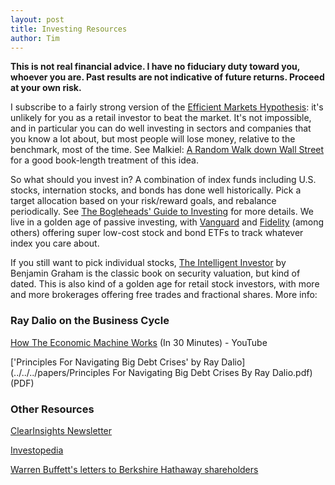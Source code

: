 ```yaml
---
layout: post
title: Investing Resources
author: Tim
---
```


**This is not real financial advice. I have no fiduciary duty toward you, whoever you are. Past results are not indicative of future returns. Proceed at your own risk.**  

I subscribe to a fairly strong version of the [Efficient Markets Hypothesis](https://en.wikipedia.org/wiki/Efficient-market_hypothesis): it's unlikely for you as a retail investor to beat the market. It's not impossible, and in particular you can do well investing in sectors and companies that you know a lot about, but most people will lose money, relative to the benchmark, most of the time. See Malkiel: [A Random Walk down Wall Street](https://en.wikipedia.org/wiki/A_Random_Walk_Down_Wall_Street) for a good book-length treatment of this idea.

So what should you invest in? A combination of index funds including U.S. stocks, internation stocks, and bonds has done well historically. Pick a target allocation based on your risk/reward goals, and rebalance periodically. See [The Bogleheads' Guide to Investing](https://www.amazon.com/Bogleheads-Guide-Investing-Taylor-Larimore/dp/0470067365) for more details. We live in a golden age of passive investing, with [Vanguard](https://investor.vanguard.com/home) and [Fidelity](https://www.fidelity.com/) (among others) offering super low-cost stock and bond ETFs to track whatever index you care about.  

If you still want to pick individual stocks, [The Intelligent Investor](https://www.amazon.com/Intelligent-Investor-Definitive-Investing-Essentials/dp/0060555661) by Benjamin Graham is the classic book on security valuation, but kind of dated. This is also kind of a golden age for retail stock investors, with more and more brokerages offering free trades and fractional shares. More info:  

### Ray Dalio on the Business Cycle
[How The Economic Machine Works](https://www.youtube.com/watch?v=PHe0bXAIuk0) (In 30 Minutes) - YouTube  

['Principles For Navigating Big Debt Crises' by Ray Dalio](../../../papers/Principles For Navigating Big Debt Crises By Ray Dalio.pdf) (PDF)  

### Other Resources  
[ClearInsights Newsletter](https://clearwater-analytics.com/clearinsights/)  

[Investopedia](https://www.investopedia.com/)  

[Warren Buffett's letters to Berkshire Hathaway shareholders](https://www.berkshirehathaway.com/letters/letters.html)
